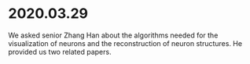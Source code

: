 # 2020.03.29

We asked senior Zhang Han about the algorithms needed for the visualization of neurons and the reconstruction of neuron structures. He provided us two related papers.

